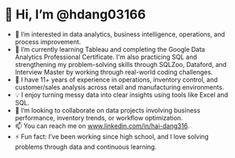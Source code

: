 # 👋 Hi, I’m @hdang03166

- 👀 I’m interested in data analytics, business intelligence, operations, and process improvement.
- 🌱 I’m currently learning Tableau and completing the Google Data Analytics Professional Certificate. I'm also practicing SQL and strengthening my problem-solving skills through SQLZoo, Dataford, and Interview Master by working through real-world coding challenges.
- 💼 I have 11+ years of experience in operations, inventory control, and customer/sales analysis across retail and manufacturing environments.
- 💡 I enjoy turning messy data into clear insights using tools like Excel and SQL.
- 💞️ I’m looking to collaborate on data projects involving business performance, inventory trends, or workflow optimization.
- 📫 You can reach me on www.linkedin.com/in/hai-dang316.
- ⚡ Fun fact: I’ve been working since high school, and I love solving problems through data and continuous learning.


<!---
hdang03166/hdang03166 is a ✨ special ✨ repository because its `README.md` (this file) appears on your GitHub profile.
You can click the Preview link to take a look at your changes.
--->
